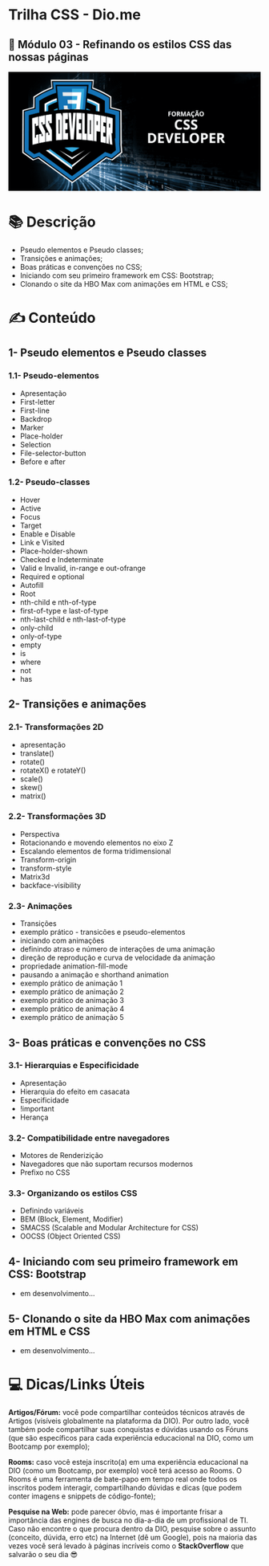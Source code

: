 # Trilha CSS - Dio.me

## 📝 Módulo 03 - Refinando os estilos CSS das nossas páginas

![screenshot](../assets/images/css-developer.png)

# 📚 Descrição
- Pseudo elementos e Pseudo classes;
- Transições e animações;
- Boas práticas e convenções no CSS;
- Iniciando com seu primeiro framework em CSS: Bootstrap;
- Clonando o site da HBO Max com animações em HTML e CSS;


# ✍ Conteúdo
## 1- Pseudo elementos e Pseudo classes
### 1.1- Pseudo-elementos
- Apresentação
- First-letter
- First-line
- Backdrop
- Marker
- Place-holder
- Selection
- File-selector-button
- Before e after

### 1.2- Pseudo-classes
- Hover
- Active
- Focus
- Target
- Enable e Disable
- Link e Visited
- Place-holder-shown
- Checked e Indeterminate
- Valid e Invalid, in-range e out-ofrange
- Required e optional
- Autofill
- Root
- nth-child e nth-of-type
- first-of-type e last-of-type
- nth-last-child e nth-last-of-type
- only-child
- only-of-type
- empty
- is
- where
- not
- has

## 2- Transições e animações
### 2.1- Transformações 2D
- apresentação
- translate()
- rotate()
- rotateX() e rotateY()
- scale()
- skew()
- matrix()

### 2.2- Transformações 3D
- Perspectiva
- Rotacionando e movendo elementos no eixo Z
- Escalando elementos de forma tridimensional
- Transform-origin
- transform-style
- Matrix3d
- backface-visibility

### 2.3- Animações
- Transições
- exemplo prático - transicões e pseudo-elementos
- iniciando com animações
- definindo atraso e número de interações de uma animação
- direção de reprodução e curva de velocidade da animação
- propriedade animation-fill-mode
- pausando a animação e shorthand animation
- exemplo prático de animação 1
- exemplo prático de animação 2
- exemplo prático de animação 3
- exemplo prático de animação 4
- exemplo prático de animação 5
## 3- Boas práticas e convenções no CSS
### 3.1- Hierarquias e Especificidade
- Apresentação
- Hierarquia do efeito em casacata
- Especificidade
- !important
- Herança

### 3.2- Compatibilidade entre navegadores
- Motores de Renderizição
- Navegadores que não suportam recursos modernos
- Prefixo no CSS

### 3.3- Organizando os estilos CSS
- Definindo variáveis
- BEM (Block, Element, Modifier)
- SMACSS (Scalable and Modular Architecture for CSS)
- OOCSS (Object Oriented CSS)
## 4- Iniciando com seu primeiro framework em CSS: Bootstrap
- em desenvolvimento...
## 5- Clonando o site da HBO Max com animações em HTML e CSS
- em desenvolvimento...


# 💻 Dicas/Links Úteis
 
**Artigos/Fórum:** você pode compartilhar conteúdos técnicos através de Artigos (visíveis globalmente na plataforma da DIO). Por outro lado, você também pode compartilhar suas conquistas e dúvidas usando os Fóruns (que são específicos para cada experiência educacional na DIO, como um Bootcamp por exemplo);

**Rooms:** caso você esteja inscrito(a) em uma experiência educacional na DIO (como um Bootcamp, por exemplo) você terá acesso ao Rooms. O Rooms é uma ferramenta de bate-papo em tempo real onde todos os inscritos podem interagir, compartilhando dúvidas e dicas (que podem conter imagens e snippets de código-fonte);

**Pesquise na Web:** pode parecer óbvio, mas é importante frisar a importância das engines de busca no dia-a-dia de um profissional de TI. Caso não encontre o que procura dentro da DIO, pesquise sobre o assunto (conceito, dúvida, erro etc) na Internet (dê um Google), pois na maioria das vezes você será levado à páginas incríveis como o **StackOverflow** que salvarão o seu dia 😎
